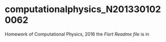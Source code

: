 # computationalphysics_N2013301020062
Homework of Computational Physics, 2016
the *Fisrt Readme file* is in 
